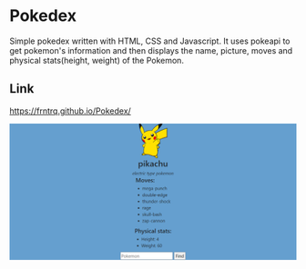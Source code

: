 # Pokedex
Simple pokedex written with HTML, CSS and Javascript. It uses pokeapi to get pokemon's information and then displays the name, picture, moves and physical stats(height, weight) of the Pokemon.
## Link
https://frntrq.github.io/Pokedex/

![Pokedex](pokedex.png)

